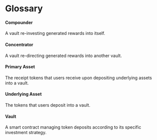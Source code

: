# Glossary

#### Compounder

A vault re-investing generated rewards into itself.

#### Concentrator

A vault re-directing generated rewards into another vault.

#### Primary Asset

The receipt tokens that users receive upon depositing underlying assets into a vault.

#### Underlying Asset

The tokens that users deposit into a vault.

#### Vault

A smart contract managing token deposits according to its specific investment strategy.
